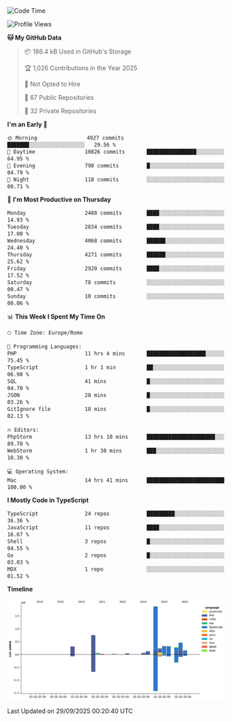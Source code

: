 <!--START_SECTION:waka-->
![Code Time](http://img.shields.io/badge/Code%20Time-6%2C230%20hrs%2049%20mins-blue)

![Profile Views](http://img.shields.io/badge/Profile%20Views-4-blue)

**🐱 My GitHub Data** 

> 📦 186.4 kB Used in GitHub's Storage 
 > 
> 🏆 1,026 Contributions in the Year 2025
 > 
> 🚫 Not Opted to Hire
 > 
> 📜 67 Public Repositories 
 > 
> 🔑 32 Private Repositories 
 > 
**I'm an Early 🐤** 

```text
🌞 Morning                4927 commits        ███████░░░░░░░░░░░░░░░░░░   29.56 % 
🌆 Daytime                10826 commits       ████████████████░░░░░░░░░   64.95 % 
🌃 Evening                798 commits         █░░░░░░░░░░░░░░░░░░░░░░░░   04.79 % 
🌙 Night                  118 commits         ░░░░░░░░░░░░░░░░░░░░░░░░░   00.71 % 
```
📅 **I'm Most Productive on Thursday** 

```text
Monday                   2488 commits        ████░░░░░░░░░░░░░░░░░░░░░   14.93 % 
Tuesday                  2834 commits        ████░░░░░░░░░░░░░░░░░░░░░   17.00 % 
Wednesday                4068 commits        ██████░░░░░░░░░░░░░░░░░░░   24.40 % 
Thursday                 4271 commits        ██████░░░░░░░░░░░░░░░░░░░   25.62 % 
Friday                   2920 commits        ████░░░░░░░░░░░░░░░░░░░░░   17.52 % 
Saturday                 78 commits          ░░░░░░░░░░░░░░░░░░░░░░░░░   00.47 % 
Sunday                   10 commits          ░░░░░░░░░░░░░░░░░░░░░░░░░   00.06 % 
```


📊 **This Week I Spent My Time On** 

```text
🕑︎ Time Zone: Europe/Rome

💬 Programming Languages: 
PHP                      11 hrs 4 mins       ███████████████████░░░░░░   75.45 % 
TypeScript               1 hr 1 min          ██░░░░░░░░░░░░░░░░░░░░░░░   06.98 % 
SQL                      41 mins             █░░░░░░░░░░░░░░░░░░░░░░░░   04.70 % 
JSON                     28 mins             █░░░░░░░░░░░░░░░░░░░░░░░░   03.26 % 
GitIgnore file           18 mins             █░░░░░░░░░░░░░░░░░░░░░░░░   02.13 % 

🔥 Editors: 
PhpStorm                 13 hrs 10 mins      ██████████████████████░░░   89.70 % 
WebStorm                 1 hr 30 mins        ███░░░░░░░░░░░░░░░░░░░░░░   10.30 % 

💻 Operating System: 
Mac                      14 hrs 41 mins      █████████████████████████   100.00 % 
```

**I Mostly Code in TypeScript** 

```text
TypeScript               24 repos            █████████░░░░░░░░░░░░░░░░   36.36 % 
JavaScript               11 repos            ████░░░░░░░░░░░░░░░░░░░░░   16.67 % 
Shell                    3 repos             █░░░░░░░░░░░░░░░░░░░░░░░░   04.55 % 
Go                       2 repos             █░░░░░░░░░░░░░░░░░░░░░░░░   03.03 % 
MDX                      1 repo              ░░░░░░░░░░░░░░░░░░░░░░░░░   01.52 % 
```



**Timeline**

![Lines of Code chart](https://raw.githubusercontent.com/frnwtr/frnwtr/main/assets/bar_graph.png)


 Last Updated on 29/09/2025 00:20:40 UTC
<!--END_SECTION:waka-->